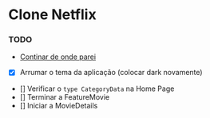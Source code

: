 # Clone Netflix

### TODO

- [Continar de onde parei](https://youtu.be/tBweoUiMsDg?t=7419)

- [x] Arrumar o tema da aplicação (colocar dark novamente)
- [] Verificar o `type CategoryData` na Home Page
- [] Terminar a FeatureMovie
- [] Iniciar a MovieDetails
